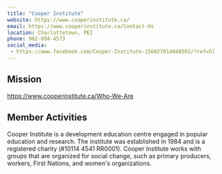 ```yaml
---
title: "Cooper Institute"
website: https://www.cooperinstitute.ca/
email: https://www.cooperinstitute.ca/Contact-Us
location: Charlottetown, PEI
phone: 902-894-4573
social_media: 
 - https://www.facebook.com/Cooper-Institute-156027014448502/?ref=hl
---
```


## Mission

https://www.cooperinstitute.ca/Who-We-Are

## Member Activities

Cooper Institute is a development education centre engaged in popular education and research. The institute was established in 1984 and is a registered charity (#10114 4541 RR0001). Cooper Institute works with groups that are organized for social change, such as primary producers, workers, First Nations, and women's organizations.

